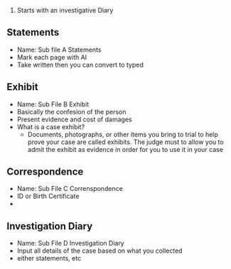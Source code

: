 1. Starts with an investigative Diary
## Statements 

- Name: Sub file A Statements
- Mark each page with AI
- Take written then you can convert to typed

## Exhibit

- Name: Sub File B Exhibit
- Basically the confesion of the person
- Present evidence and cost of damages
- What is a case exhibit?
	- Documents, photographs, or other items you bring to trial to help prove your case are called exhibits. The judge must to allow you to admit the exhibit as evidence in order for you to use it in your case

## Correspondence
- Name: Sub File C Correnspondence
- ID or Birth Certificate
- 
## Investigation Diary
- Name: Sub File D Investigation Diary
- Input all details of the case based on what you collected
- either statements, etc
